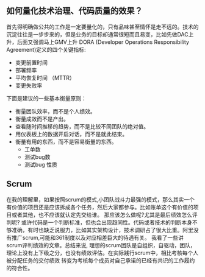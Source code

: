 ## 如何量化技术治理、代码质量的效果？
首先得明确做公共的工作是一定要量化的，只有品味甚至情怀是走不远的。技术的沉淀往往是一步步来的，但是业务的目标却通常很短而且易变，比如先做DAC上升，后面又强调马上GMV上升
DORA (Developer Operations Responsibility Agreement)定义的四个关键指标:
- 变更前置时间
- 部署频率
- 平均恢复时间 （MTTR） 
- 变更失败率

下面是建议的一些基本衡量原则：
- 衡量团队效率，而不是个人绩效。
- 衡量成效而不是产出。
- 查看随时间推移的趋势，而不是比较不同团队的绝对值。
- 用仪表板上的数据开启对话，而不是就此结束。
- 衡量有用的东西，而不是容易衡量的东西。
	- 工单数
	- 测试bug数
	- 测试bug 性质
## Scrum
在我的理解里，如果按照scrum的模式,小团队战斗力最强的模式，那么其实一个有价值的项目还是应该拆成各个任务，然后大家都参与。比如账单这个有价值的项目或者其他，也不应该就认定先交给谁。
那应该怎么做呢?尤其是最后绩效怎么评判呢?
或许代码是一个判断标准，但也会出现趋同性。代码或者技术的判断本身不够准确，有时也缺乏说服力，比如其实架构设计，技术调研占了很大比重。阿里没有推广scrum,可能和361制度以及对应相差巨大的待遇有关。
我看了一些讲scrum评判绩效的文章。总结来说, 理想的scrum团队是自组织，自驱动，团队，理论上没有上下级之分，也没有绩效评估。在实际践行scrum中，相比考核每个人被分配任务的交付绩效 转变为考核每个成员对自己承诺的已经有共识的工作履约的符合性。




